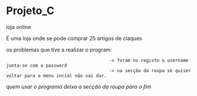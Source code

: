# Projeto_C
loja online 

É uma loja onde se pode comprar 25 artigos de claques


os problemas que tive a realizar o program:

                                           -> foram no registo o username junta-se com a password
                                           -> na secção da roupa se quiser voltar para o menu incial não vai dar.
                                           
                                           
                                           
*quem usar o programa deixa a secção da roupa para o fim*
